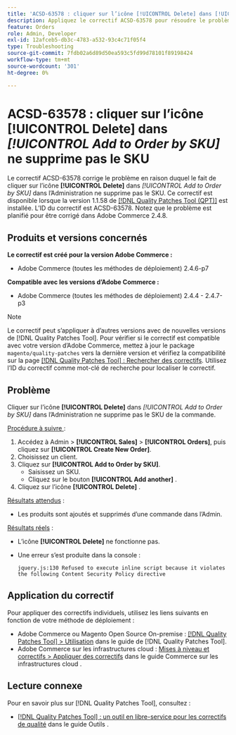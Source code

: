```yaml
---
title: 'ACSD-63578 : cliquer sur l’icône [!UICONTROL Delete] dans [!UICONTROL Add to Order by SKU] ne supprime pas le SKU'
description: Appliquez le correctif ACSD-63578 pour résoudre le problème d’Adobe Commerce en raison duquel le fait de cliquer sur l’icône [!UICONTROL Delete] dans [!UICONTROL Add to Order by SKU] dans l’interface d’administration ne supprime pas le SKU.
feature: Orders
role: Admin, Developer
exl-id: 12afceb5-db3c-4783-a532-93c4c71f05f4
type: Troubleshooting
source-git-commit: 7fdb02a6d89d50ea593c5fd99d78101f89198424
workflow-type: tm+mt
source-wordcount: '301'
ht-degree: 0%

---
```


# ACSD-63578 : cliquer sur l’icône **[!UICONTROL Delete]** dans *[!UICONTROL Add to Order by SKU]* ne supprime pas le SKU

Le correctif ACSD-63578 corrige le problème en raison duquel le fait de cliquer sur l’icône **[!UICONTROL Delete]** dans *[!UICONTROL Add to Order by SKU]* dans l’Administration ne supprime pas le SKU. Ce correctif est disponible lorsque la version 1.1.58 de [[!DNL Quality Patches Tool (QPT)]](/help/tools/quality-patches-tool/quality-patches-tool-to-self-serve-quality-patches.md) est installée. L’ID du correctif est ACSD-63578. Notez que le problème est planifié pour être corrigé dans Adobe Commerce 2.4.8.

## Produits et versions concernés

**Le correctif est créé pour la version Adobe Commerce :**

* Adobe Commerce (toutes les méthodes de déploiement) 2.4.6-p7

**Compatible avec les versions d’Adobe Commerce :**

* Adobe Commerce (toutes les méthodes de déploiement) 2.4.4 - 2.4.7-p3

>[!NOTE]
>
>Le correctif peut s’appliquer à d’autres versions avec de nouvelles versions de [!DNL Quality Patches Tool]. Pour vérifier si le correctif est compatible avec votre version d’Adobe Commerce, mettez à jour le package `magento/quality-patches` vers la dernière version et vérifiez la compatibilité sur la page [[!DNL Quality Patches Tool] : Rechercher des correctifs](https://experienceleague.adobe.com/tools/commerce-quality-patches/index.html?lang=fr). Utilisez l’ID du correctif comme mot-clé de recherche pour localiser le correctif.

## Problème

Cliquer sur l’icône **[!UICONTROL Delete]** dans *[!UICONTROL Add to Order by SKU]* dans l’Administration ne supprime pas le SKU de la commande.

<u>Procédure à suivre </u> :

1. Accédez à Admin > **[!UICONTROL Sales]** > **[!UICONTROL Orders]**, puis cliquez sur **[!UICONTROL Create New Order]**.
1. Choisissez un client.
1. Cliquez sur **[!UICONTROL Add to Order by SKU]**.
   * Saisissez un SKU.
   * Cliquez sur le bouton **[!UICONTROL Add another]** .
1. Cliquez sur l’icône **[!UICONTROL Delete]** .

<u>Résultats attendus</u> :

* Les produits sont ajoutés et supprimés d’une commande dans l’Admin.

<u>Résultats réels</u> :

* L’icône **[!UICONTROL Delete]** ne fonctionne pas.
* Une erreur s’est produite dans la console :

  `jquery.js:130 Refused to execute inline script because it violates the following Content Security Policy directive`

## Application du correctif

Pour appliquer des correctifs individuels, utilisez les liens suivants en fonction de votre méthode de déploiement :

* Adobe Commerce ou Magento Open Source On-premise : [[!DNL Quality Patches Tool] > Utilisation](/help/tools/quality-patches-tool/usage.md) dans le guide de [!DNL Quality Patches Tool].
* Adobe Commerce sur les infrastructures cloud : [Mises à niveau et correctifs > Appliquer des correctifs](https://experienceleague.adobe.com/docs/commerce-cloud-service/user-guide/develop/upgrade/apply-patches.html?lang=fr) dans le guide Commerce sur les infrastructures cloud .

## Lecture connexe

Pour en savoir plus sur [!DNL Quality Patches Tool], consultez :

* [[!DNL Quality Patches Tool] : un outil en libre-service pour les correctifs de qualité](/help/tools/quality-patches-tool/quality-patches-tool-to-self-serve-quality-patches.md) dans le guide Outils .
